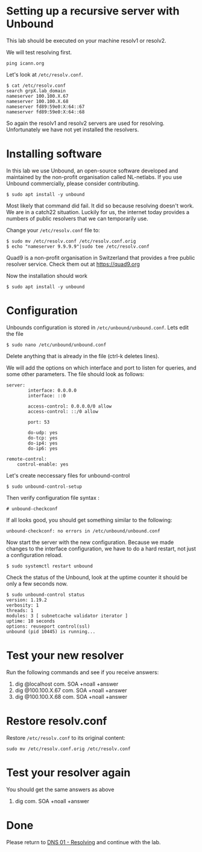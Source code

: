 # Setting up a recursive server with Unbound

This lab should be executed on your machine resolv1 or resolv2.

We will test resolving first.
```
ping icann.org
```
Let's look at `/etc/resolv.conf`.
```
$ cat /etc/resolv.conf
search grpX.lab_domain
nameserver 100.100.X.67
nameserver 100.100.X.68
nameserver fd89:59e0:X:64::67
nameserver fd89:59e0:X:64::68
```
So again the resolv1 and resolv2 servers are used for resolving.
Unfortunately we have not yet installed the resolvers.

# Installing software

In this lab we use Unbound, an open-source software developed and maintained by 
the non-profit organisation called NL-netlabs. If you use Unbound commercially, 
please consider contributing.
```
$ sudo apt install -y unbound
```
Most likely that command did fail. It did so because resolving doesn't work.
We are in a catch22 situation. Luckily for us, the internet today provides
a numbers of public resolvers that we can temporarily use.

Change your `/etc/resolv.conf` file to:
```
$ sudo mv /etc/resolv.conf /etc/resolv.conf.orig
$ echo "nameserver 9.9.9.9"|sudo tee /etc/resolv.conf
```
Quad9 is a non-profit organisation in Switzerland that provides a free
public resolver service. Check them out at https://quad9.org

Now the installation should work
```
$ sudo apt install -y unbound
```

# Configuration 

Unbounds configuration is stored in `/etc/unbound/unbound.conf`.
Lets edit the file
```
$ sudo nano /etc/unbound/unbound.conf
```

Delete anything that is already in the file (ctrl-k deletes lines).

We will add the options on which interface and port 
to listen for queries, and some other parameters. 
The file should look as follows:
```
server:
        interface: 0.0.0.0
        interface: ::0

        access-control: 0.0.0.0/0 allow
        access-control: ::/0 allow

        port: 53

        do-udp: yes
        do-tcp: yes
        do-ip4: yes
        do-ip6: yes

remote-control:
    control-enable: yes
```

Let's create neccessary files for unbound-control

```
$ sudo unbound-control-setup
```

Then verify configuration file syntax :

```
# unbound-checkconf
```

If all looks good, you should get something similar to the following:

```
unbound-checkconf: no errors in /etc/unbound/unbound.conf
```

Now start the server with the new configuration. Because we made changes to the interface configuration,
we have to do a hard restart, not just a configuration reload.
```
$ sudo systemctl restart unbound
```
Check the status of the Unbound, look at the uptime counter it should be only a few seconds now.
```
$ sudo unbound-control status
version: 1.19.2
verbosity: 1
threads: 1
modules: 3 [ subnetcache validator iterator ]
uptime: 10 seconds
options: reuseport control(ssl)
unbound (pid 10445) is running...
```

# Test your new resolver

Run the following commands and see if you receive answers:

1. dig @localhost    com. SOA +noall +answer
1. dig @100.100.X.67 com. SOA +noall +answer
1. dig @100.100.X.68 com. SOA +noall +answer

# Restore resolv.conf

Restore `/etc/resolv.conf` to its original content:
```
sudo mv /etc/resolv.conf.orig /etc/resolv.conf
```

# Test your resolver again

You should get the same answers as above

1. dig com. SOA +noall +answer

# Done

Please return to [DNS 01 - Resolving](DNS%2001%20-%20Resolving.md) and continue with the lab.

